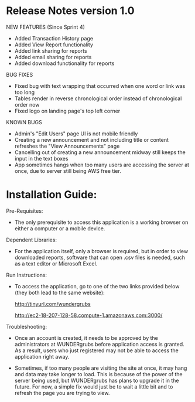 # Release Notes version 1.0

NEW FEATURES (Since Sprint 4)

- Added Transaction History page
- Added View Report functionality
- Added link sharing for reports
- Added email sharing for reports
- Added download functionality for reports

BUG FIXES

- Fixed bug with text wrapping that occurred when one word or link was too long
- Tables render in reverse chronological order instead of chronological order now
- Fixed logo on landing page's top left corner

KNOWN BUGS

- Admin's "Edit Users" page UI is not mobile friendly
- Creating a new announcement and not including title or content refreshes the "View Announcements" page
- Cancelling out of creating a new announcement midway still keeps the input in the text boxes
- App sometimes hangs when too many users are accessing the server at once, due to server still being AWS free tier.

# Installation Guide:

Pre-Requisites:

- The only prerequisite to access this application is a working browser on either a computer or a mobile device.

Dependent Libraries:

- For the application itself, only a browser is required, but in order to view downloaded reports, software that can open .csv files is needed, such as a text editor or Microsoft Excel.

Run Instructions:

- To access the application, go to one of the two links provided below (they both lead to the same website):

	http://tinyurl.com/wundergrubs

	http://ec2-18-207-128-58.compute-1.amazonaws.com:3000/

Troubleshooting:

- Once an account is created, it needs to be approved by the administrators at WUNDERgrubs before application access is granted. As a result, users who just registered may not be able to access the application right away.

- Sometimes, if too many people are visiting the site at once, it may hang and data may take longer to load. This is because of the power of the server being used, but WUNDERgrubs has plans to upgrade it in the future. For now, a simple fix would just be to wait a little bit and to refresh the page you are trying to view.
